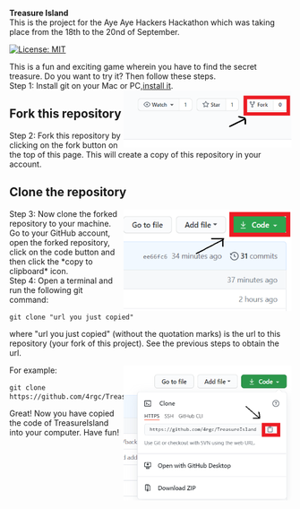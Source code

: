 <b>Treasure Island</b><br>
This is the project for the Aye Aye Hackers Hackathon which was taking place from the 18th to the 20nd of September.<br>

[![License: MIT](https://img.shields.io/badge/License-MIT-green.svg)](https://opensource.org/licenses/MIT)


This is a fun and exciting game wherein you have to find the secret treasure. Do you want to try it? Then follow these steps.<br>
Step 1: Install git on your Mac or PC,[install it]( https://help.github.com/articles/set-up-git/).
<img align="right" width="300" src="UserMedia/fork.png" alt="fork this repository" />



## Fork this repository
Step 2:
Fork this repository by clicking on the fork button on the top of this page.
This will create a copy of this repository in your account.

## Clone the repository

<img align="right" width="300" src="UserMedia/clone.png" alt="clone this repository" />
Step 3:
Now clone the forked repository to your machine. Go to your GitHub account, open the forked repository, click on the code button and then click the *copy to clipboard* icon.<br>
Step 4:
Open a terminal and run the following git command:

```
git clone "url you just copied"
```
where "url you just copied" (without the quotation marks) is the url to this repository (your fork of this project). See the previous steps to obtain the url.

<img align="right" width="300" src="UserMedia/copy-to-clipboard.png" alt="copy URL to clipboard" />

For example:
```
git clone https://github.com/4rgc/TreasureIsland.git
```
Great! Now you have copied the code of TreasureIsland into your computer. Have fun!

